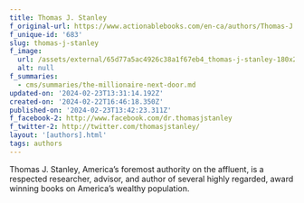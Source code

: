 ```yaml
---
title: Thomas J. Stanley
f_original-url: https://www.actionablebooks.com/en-ca/authors/Thomas-J.-Stanley/
f_unique-id: '683'
slug: thomas-j-stanley
f_image:
  url: /assets/external/65d77a5ac4926c38a1f67eb4_thomas-j-stanley-180x220.jpeg
  alt: null
f_summaries:
  - cms/summaries/the-millionaire-next-door.md
updated-on: '2024-02-23T13:31:14.192Z'
created-on: '2024-02-22T16:46:18.350Z'
published-on: '2024-02-23T13:42:23.311Z'
f_facebook-2: http://www.facebook.com/dr.thomasjstanley
f_twitter-2: http://twitter.com/thomasjstanley/
layout: '[authors].html'
tags: authors
---
```


Thomas J. Stanley, America’s foremost authority on the affluent, is a respected researcher, advisor, and author of several highly regarded, award winning books on America’s wealthy population.
